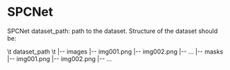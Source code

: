 # SPCNet
SPCNet
dataset_path: path to the dataset. Structure of the dataset should be:

\t dataset_path
 \t |-- images
 |-- img001.png
 |-- img002.png
 |-- ...
|-- masks
  |-- img001.png
  |-- img002.png
  |-- ...
